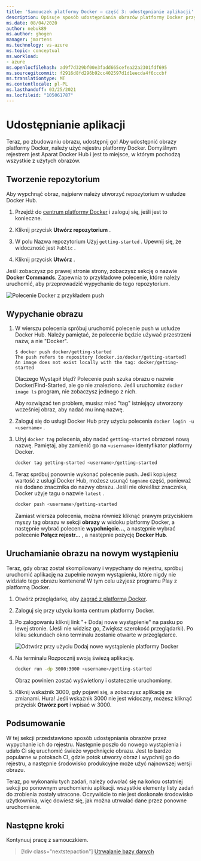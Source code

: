 ```yaml
---
title: 'Samouczek platformy Docker — część 3: udostępnianie aplikacji'
description: Opisuje sposób udostępniania obrazów platformy Docker przy użyciu rejestru usługi Docker Hub.
ms.date: 08/04/2020
author: nebuk89
ms.author: ghogen
manager: jmartens
ms.technology: vs-azure
ms.topic: conceptual
ms.workload:
- azure
ms.openlocfilehash: ad9f7d329bf00e3fadd665cefea22a2301fdf695
ms.sourcegitcommit: f2916d8fd296b92cc402597d1d1eecda4f6cccbf
ms.translationtype: MT
ms.contentlocale: pl-PL
ms.lasthandoff: 03/25/2021
ms.locfileid: "105061787"
---
```

# <a name="share-your-app"></a>Udostępnianie aplikacji

Teraz, po zbudowaniu obrazu, udostępnij go! Aby udostępnić obrazy platformy Docker, należy użyć rejestru platformy Docker. Domyślnym rejestrem jest Aparat Docker Hub i jest to miejsce, w którym pochodzą wszystkie z użytych obrazów.

## <a name="create-a-repo"></a>Tworzenie repozytorium

Aby wypchnąć obraz, najpierw należy utworzyć repozytorium w usłudze Docker Hub.

1. Przejdź do [centrum platformy Docker](https://hub.docker.com/signup/msftedge?utm_source=msftedge) i zaloguj się, jeśli jest to konieczne.

1. Kliknij przycisk **Utwórz repozytorium** .

1. W polu Nazwa repozytorium Użyj `getting-started` . Upewnij się, że widoczność jest `Public` .

1. Kliknij przycisk **Utwórz** .

Jeśli zobaczysz po prawej stronie strony, zobaczysz sekcję o nazwie **Docker Commands**. Zapewnia to przykładowe polecenie, które należy uruchomić, aby przeprowadzić wypychanie do tego repozytorium.

![Polecenie Docker z przykładem push](media/push-command.png)

## <a name="push-the-image"></a>Wypychanie obrazu

1. W wierszu polecenia spróbuj uruchomić polecenie push w usłudze Docker Hub. Należy pamiętać, że polecenie będzie używać przestrzeni nazw, a nie "Docker".

    ```plaintext
    $ docker push docker/getting-started
    The push refers to repository [docker.io/docker/getting-started]
    An image does not exist locally with the tag: docker/getting-started
    ```

    Dlaczego Wystąpił błąd? Polecenie push szuka obrazu o nazwie Docker/Find-Started, ale go nie znaleziono. Jeśli uruchomisz `docker image ls` program, nie zobaczysz jednego z nich.

    Aby rozwiązać ten problem, musisz mieć "tag" istniejący utworzony wcześniej obraz, aby nadać mu inną nazwę.

1. Zaloguj się do usługi Docker Hub przy użyciu polecenia `docker login -u <username>` .

1. Użyj `docker tag` polecenia, aby nadać `getting-started` obrazowi nową nazwę. Pamiętaj, aby zamienić go na `<username>` identyfikator platformy Docker.

    ```bash
    docker tag getting-started <username>/getting-started
    ```

1. Teraz spróbuj ponownie wykonać polecenie push. Jeśli kopiujesz wartość z usługi Docker Hub, możesz usunąć `tagname` część, ponieważ nie dodano znacznika do nazwy obrazu. Jeśli nie określisz znacznika, Docker użyje tagu o nazwie `latest` .

    ```bash
    docker push <username>/getting-started
    ```

    Zamiast wiersza polecenia, można również kliknąć prawym przyciskiem myszy tag obrazu w sekcji **obrazy** w widoku platformy Docker, a następnie wybrać polecenie **wypchnięcie...**, a następnie wybrać polecenie **Połącz rejestr...** , a następnie pozycję **Docker Hub**.

## <a name="run-the-image-on-a-new-instance"></a>Uruchamianie obrazu na nowym wystąpieniu

Teraz, gdy obraz został skompilowany i wypychany do rejestru, spróbuj uruchomić aplikację na zupełnie nowym wystąpieniu, które nigdy nie widziało tego obrazu kontenera! W tym celu użyjesz programu Play z platformą Docker.

1. Otwórz przeglądarkę, aby [zagrać z platformą Docker](http://play-with-docker.com).

1. Zaloguj się przy użyciu konta centrum platformy Docker.

1. Po zalogowaniu kliknij link "+ Dodaj nowe wystąpienie" na pasku po lewej stronie. (Jeśli nie widzisz go, Zwiększ szerokość przeglądarki). Po kilku sekundach okno terminalu zostanie otwarte w przeglądarce.

    ![Odtwórz przy użyciu Dodaj nowe wystąpienie platformy Docker](media/pwd-add-new-instance.png)

1. Na terminalu Rozpocznij swoją świeżą aplikację.

    ```bash
    docker run -dp 3000:3000 <username>/getting-started
    ```

    Obraz powinien zostać wyświetlony i ostatecznie uruchomiony.

1. Kliknij wskaźnik 3000, gdy pojawi się, a zobaczysz aplikację ze zmianami. Hura! Jeśli wskaźnik 3000 nie jest widoczny, możesz kliknąć przycisk **Otwórz port** i wpisać w 3000.

## <a name="recap"></a>Podsumowanie

W tej sekcji przedstawiono sposób udostępniania obrazów przez wypychanie ich do rejestru. Następnie poszło do nowego wystąpienia i udało Ci się uruchomić świeżo wypchnięcie obrazu. Jest to bardzo popularne w potokach CI, gdzie potok utworzy obraz i wypchnij go do rejestru, a następnie środowisko produkcyjne może użyć najnowszej wersji obrazu.

Teraz, po wykonaniu tych zadań, należy odwołać się na końcu ostatniej sekcji po ponownym uruchomieniu aplikacji. wszystkie elementy listy zadań do zrobienia zostały utracone. Oczywiście to nie jest doskonałe środowisko użytkownika, więc dowiesz się, jak można utrwalać dane przez ponowne uruchomienie.

## <a name="next-steps"></a>Następne kroki

Kontynuuj pracę z samouczkiem.

> [!div class="nextstepaction"]
> [Utrwalanie bazy danych](persist-your-data.md)
